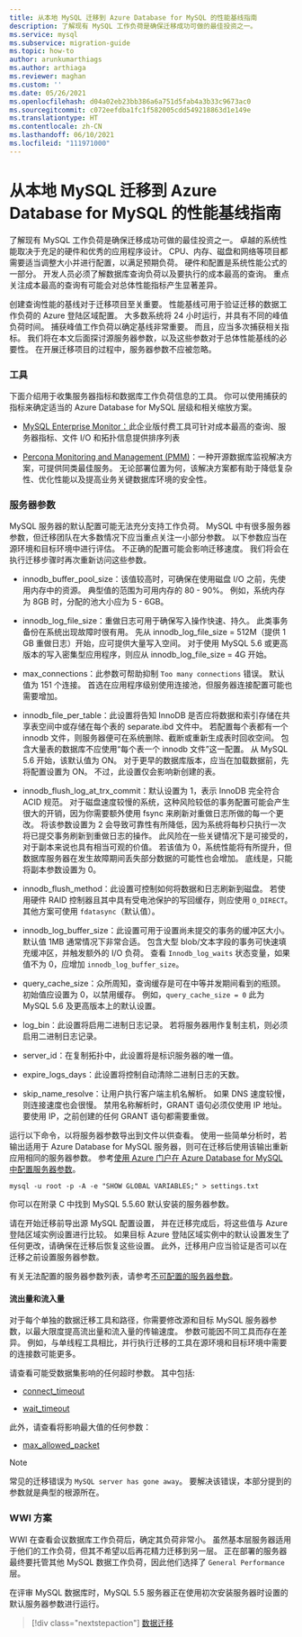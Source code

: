 ```yaml
---
title: 从本地 MySQL 迁移到 Azure Database for MySQL 的性能基线指南
description: 了解现有 MySQL 工作负荷是确保迁移成功可做的最佳投资之一。
ms.service: mysql
ms.subservice: migration-guide
ms.topic: how-to
author: arunkumarthiags
ms.author: arthiaga
ms.reviewer: maghan
ms.custom: ''
ms.date: 05/26/2021
ms.openlocfilehash: d04a02eb23bb386a6a751d5fab4a3b33c9673ac0
ms.sourcegitcommit: c072eefdba1fc1f582005cdd549218863d1e149e
ms.translationtype: HT
ms.contentlocale: zh-CN
ms.lasthandoff: 06/10/2021
ms.locfileid: "111971000"
---
```

# <a name="mysql-on-premises-to-azure-database-for-mysql-migration-guide-performance-baselines"></a>从本地 MySQL 迁移到 Azure Database for MySQL 的性能基线指南

了解现有 MySQL 工作负荷是确保迁移成功可做的最佳投资之一。 卓越的系统性能取决于充足的硬件和优秀的应用程序设计。 CPU、内存、磁盘和网络等项目都需要适当调整大小并进行配置，以满足预期负荷。 硬件和配置是系统性能公式的一部分。 开发人员必须了解数据库查询负荷以及要执行的成本最高的查询。 重点关注成本最高的查询有可能会对总体性能指标产生显著差异。

创建查询性能的基线对于迁移项目至关重要。 性能基线可用于验证迁移的数据工作负荷的 Azure 登陆区域配置。 大多数系统将 24 小时运行，并具有不同的峰值负荷时间。 捕获峰值工作负荷以确定基线非常重要。 而且，应当多次捕获相关指标。 我们将在本文后面探讨源服务器参数，以及这些参数对于总体性能基线的必要性。 在开展迁移项目的过程中，服务器参数不应被忽略。

### <a name="tools"></a>工具

下面介绍用于收集服务器指标和数据库工作负荷信息的工具。 你可以使用捕获的指标来确定适当的 Azure Database for MySQL 层级和相关缩放方案。

  - [MySQL Enterprise Monitor：](https://www.mysql.com/products/enterprise/monitor.html)此企业版付费工具可针对成本最高的查询、服务器指标、文件 I/O 和拓扑信息提供排序列表

  - [Percona Monitoring and Management (PMM)](https://www.percona.com/software/database-tools/percona-monitoring-and-management)：一种开源数据库监视解决方案，可提供同类最佳服务。 无论部署位置为何，该解决方案都有助于降低复杂性、优化性能以及提高业务关键数据库环境的安全性。

### <a name="server-parameters"></a>服务器参数

MySQL 服务器的默认配置可能无法充分支持工作负荷。 MySQL 中有很多服务器参数，但迁移团队在大多数情况下应当重点关注一小部分参数。 以下参数应当在源环境和目标环境中进行评估。 不正确的配置可能会影响迁移速度。 我们将会在执行迁移步骤时再次重新访问这些参数。

  - innodb\_buffer\_pool\_size：该值较高时，可确保在使用磁盘 I/O 之前，先使用内存中的资源。 典型值的范围为可用内存的 80 - 90%。 例如，系统内存为 8GB 时，分配的池大小应为 5 - 6GB。

  - innodb\_log\_file\_size：重做日志可用于确保写入操作快速、持久。 此类事务备份在系统出现故障时很有用。 先从 innodb\_log\_file\_size = 512M（提供 1 GB 重做日志）开始，应可提供大量写入空间。 对于使用 MySQL 5.6 或更高版本的写入密集型应用程序，则应从 innodb\_log\_file\_size = 4G 开始。

  - max\_connections：此参数可帮助抑制 `Too many connections` 错误。 默认值为 151 个连接。 首选在应用程序级别使用连接池，但服务器连接配置可能也需要增加。

  - innodb\_file\_per\_table：此设置将告知 InnoDB 是否应将数据和索引存储在共享表空间中或存储在每个表的 separate.ibd 文件中。 若配置每个表都有一个 innodb 文件，则服务器便可在系统删除、截断或重新生成表时回收空间。 包含大量表的数据库不应使用“每个表一个 innodb 文件”这一配置。 从 MySQL 5.6 开始，该默认值为 ON。 对于更早的数据库版本，应当在加载数据前，先将配置设置为 ON。 不过，此设置仅会影响新创建的表。

  - innodb\_flush\_log\_at\_trx\_commit：默认设置为 1，表示 InnoDB 完全符合 ACID 规范。 对于磁盘速度较慢的系统，这种风险较低的事务配置可能会产生很大的开销，因为你需要额外使用 fsync 来刷新对重做日志所做的每一个更改。 将该参数设置为 2 会导致可靠性有所降低，因为系统将每秒只执行一次将已提交事务刷新到重做日志的操作。 此风险在一些关键情况下是可接受的，对于副本来说也具有相当可观的价值。 若该值为 0，系统性能将有所提升，但数据库服务器在发生故障期间丢失部分数据的可能性也会增加。 底线是，只能将副本参数设置为 0。

  - innodb\_flush\_method：此设置可控制如何将数据和日志刷新到磁盘。 若使用硬件 RAID 控制器且其中具有受电池保护的写回缓存，则应使用 `O_DIRECT`。 其他方案可使用 `fdatasync`（默认值）。

  - innodb\_log\_buffer\_size：此设置可用于设置尚未提交的事务的缓冲区大小。 默认值 1MB 通常情况下非常合适。 包含大型 blob/文本字段的事务可快速填充缓冲区，并触发额外的 I/O 负荷。 查看 `Innodb_log_waits` 状态变量，如果值不为 0，应增加 `innodb_log_buffer_size`。

  - query\_cache\_size：众所周知，查询缓存是可在中等并发期间看到的瓶颈。 初始值应设置为 0，以禁用缓存。 例如，`query_cache_size = 0` 此为 MySQL 5.6 及更高版本上的默认设置。

  - log\_bin：此设置将启用二进制日志记录。 若将服务器用作复制主机，则必须启用二进制日志记录。

  - server\_id：在复制拓扑中，此设置将是标识服务器的唯一值。

  - expire\_logs\_days：此设置将控制自动清除二进制日志的天数。

  - skip\_name\_resolve：让用户执行客户端主机名解析。 如果 DNS 速度较慢，则连接速度也会很慢。 禁用名称解析时，GRANT 语句必须仅使用 IP 地址。 要使用 IP，之前创建的任何 GRANT 语句都需要重做。

运行以下命令，以将服务器参数导出到文件以供查看。 使用一些简单分析时，若输出适用于 Azure Database for MySQL 服务器，则可在迁移后使用该输出重新应用相同的服务器参数。 参考[使用 Azure 门户在 Azure Database for MySQL 中配置服务器参数](../howto-server-parameters.md)。

`mysql -u root -p -A -e "SHOW GLOBAL VARIABLES;" > settings.txt`

你可以在附录 C 中找到 MySQL 5.5.60 默认安装的服务器参数。

请在开始迁移前导出源 MySQL 配置设置， 并在迁移完成后，将这些值与 Azure 登陆区域实例设置进行比较。 如果目标 Azure 登陆区域实例中的默认设置发生了任何更改，请确保在迁移后恢复这些设置。 此外，迁移用户应当验证是否可以在迁移之前设置服务器参数。

有关无法配置的服务器参数列表，请参考[不可配置的服务器参数](../concepts-server-parameters.md#non-configurable-server-parameters)。

#### <a name="egress-and-ingress"></a>流出量和流入量

对于每个单独的数据迁移工具和路径，你需要修改源和目标 MySQL 服务器参数，以最大限度提高流出量和流入量的传输速度。 参数可能因不同工具而存在差异。 例如，与单线程工具相比，并行执行迁移的工具在源环境和目标环境中需要的连接数可能更多。

请查看可能受数据集影响的任何超时参数。 其中包括:

  - [connect\_timeout ](https://dev.mysql.com/doc/refman/8.0/en/server-system-variables.html#sysvar_connect_timeout)

  - [wait\_timeout ](https://dev.mysql.com/doc/refman/8.0/en/server-system-variables.html#sysvar_wait_timeout)

此外，请查看将影响最大值的任何参数：

  - [max\_allowed\_packet ](https://dev.mysql.com/doc/refman/8.0/en/server-system-variables.html#sysvar_max_allowed_packet)

> [!NOTE]
> 常见的迁移错误为 `MySQL server has gone away`。 要解决该错误，本部分提到的参数就是典型的根源所在。

### <a name="wwi-scenario"></a>WWI 方案

WWI 在查看会议数据库工作负荷后，确定其负荷非常小。 虽然基本层服务器适用于他们的工作负荷，但其不希望以后再花精力迁移到另一层。 正在部署的服务器最终要托管其他 MySQL 数据工作负荷，因此他们选择了 `General Performance` 层。

在评审 MySQL 数据库时，MySQL 5.5 服务器正在使用初次安装服务器时设置的默认服务器参数进行运行。  

> [!div class="nextstepaction"]
> [数据迁移](./data-migration.md)